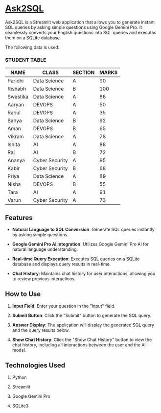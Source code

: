 # [Ask2SQL](https://paridhi3-ask2sql-app-hxyozc.streamlit.app/)

Ask2SQL is a Streamlit web application that allows you to generate instant SQL queries by asking simple questions using Google Gemini Pro. It seamlessly converts your English questions into SQL queries and executes them on a SQLite database.

The following data is used:

### STUDENT TABLE
| NAME     | CLASS           | SECTION | MARKS |
|----------|-----------------|---------|-------|
| Paridhi  | Data Science    | A       | 90    |
| Rishabh  | Data Science    | B       | 100   |
| Swastika | Data Science    | A       | 86    |
| Aaryan   | DEVOPS          | A       | 50    |
| Rahul    | DEVOPS          | A       | 35    |
| Sanya    | Data Science    | B       | 92    |
| Aman     | DEVOPS          | B       | 65    |
| Vikram   | Data Science    | A       | 78    |
| Ishita   | AI              | A       | 88    |
| Raj      | AI              | B       | 72    |
| Ananya   | Cyber Security  | A       | 95    |
| Kabir    | Cyber Security  | B       | 68    |
| Priya    | Data Science    | A       | 89    |
| Nisha    | DEVOPS          | B       | 55    |
| Tara     | AI              | A       | 91    |
| Varun    | Cyber Security  | A       | 73    |


## Features

- **Natural Language to SQL Conversion**: Generate SQL queries instantly by asking simple questions.
  
- **Google Gemini Pro AI Integration**: Utilizes Google Gemini Pro AI for natural language understanding.

- **Real-time Query Execution**: Executes SQL queries on a SQLite database and displays query results in real-time.

- **Chat History**: Maintains chat history for user interactions, allowing you to review previous interactions.

## How to Use

1. **Input Field**: Enter your question in the "Input" field.

2. **Submit Button**: Click the "Submit" button to generate the SQL query.

3. **Answer Display**: The application will display the generated SQL query and the query results below.

4. **Show Chat History**: Click the "Show Chat History" button to view the chat history, including all interactions between the user and the AI model.

## Technologies Used

1. Python

2. Streamlit

3. Google Gemini Pro

4. SQLite3

